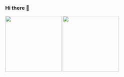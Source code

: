 ### Hi there 👋

<!--
**medeirospradoleonardo/medeirospradoleonardo** is a ✨ _special_ ✨ repository because its `README.md` (this file) appears on your GitHub profile.

Here are some ideas to get you started:

- 🔭 I’m currently working on ...
- 🌱 I’m currently learning ...
- 👯 I’m looking to collaborate on ...
- 🤔 I’m looking for help with ...
- 💬 Ask me about ...
- 📫 How to reach me: ...
- 😄 Pronouns: ...
- ⚡ Fun fact: ...
-->

<div>
  <img height="180em" src="https://github-readme-stats.vercel.app/api?username=medeirospradoleonardo&show_icons-true&theme-dracula&include_all_commits-true&count_private-true"/>
  <img height="180em" src="https://github-readme-stats.vercel.app/api/top-langs/?username=medeirospradoleonardo&layout-compact&langs_count=16&theme-dracula"/>
  
</div>
